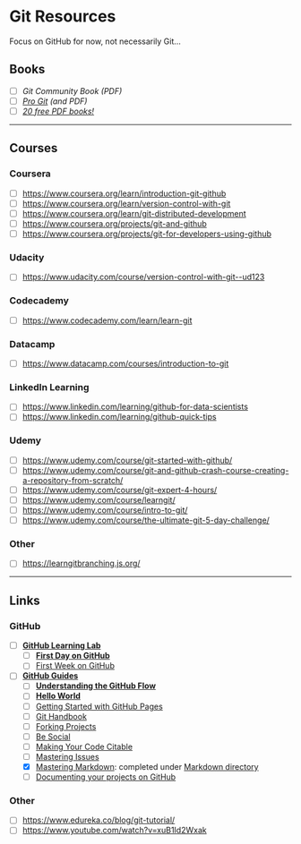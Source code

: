 # Git Resources

Focus on GitHub for now, not necessarily Git...

## Books

- [ ] *Git Community Book (PDF)*
- [ ] *[Pro Git](https://git-scm.com/book/en/v2) (and PDF)*
- [ ] *[20 free PDF books!](https://www.ubuntupit.com/best-git-books-for-newbie-and-professional-programmers/)*

---

## Courses

### Coursera
- [ ] https://www.coursera.org/learn/introduction-git-github
- [ ] https://www.coursera.org/learn/version-control-with-git
- [ ] https://www.coursera.org/learn/git-distributed-development
- [ ] https://www.coursera.org/projects/git-and-github
- [ ] https://www.coursera.org/projects/git-for-developers-using-github

### Udacity
- [ ] https://www.udacity.com/course/version-control-with-git--ud123

### Codecademy
- [ ] https://www.codecademy.com/learn/learn-git

### Datacamp
- [ ] https://www.datacamp.com/courses/introduction-to-git

### LinkedIn Learning
- [ ] https://www.linkedin.com/learning/github-for-data-scientists
- [ ] https://www.linkedin.com/learning/github-quick-tips

### Udemy
- [ ] https://www.udemy.com/course/git-started-with-github/
- [ ] https://www.udemy.com/course/git-and-github-crash-course-creating-a-repository-from-scratch/
- [ ] https://www.udemy.com/course/git-expert-4-hours/
- [ ] https://www.udemy.com/course/learngit/
- [ ] https://www.udemy.com/course/intro-to-git/
- [ ] https://www.udemy.com/course/the-ultimate-git-5-day-challenge/

### Other
- [ ] https://learngitbranching.js.org/

---

## Links

### GitHub
- [ ] **[GitHub Learning Lab](https://lab.github.com/)**
	- [ ] **[First Day on GitHub](https://lab.github.com/githubtraining/first-day-on-github)**
	- [ ] [First Week on GitHub](https://lab.github.com/githubtraining/first-week-on-github)
- [ ] **[GitHub Guides](https://guides.github.com/)**
	- [ ] **[Understanding the GitHub Flow](https://guides.github.com/introduction/flow/)**
	- [ ] **[Hello World](https://guides.github.com/activities/hello-world/)**
	- [ ] [Getting Started with GitHub Pages](https://guides.github.com/features/pages/)
	- [ ] [Git Handbook](https://guides.github.com/introduction/git-handbook/)
	- [ ] [Forking Projects](https://guides.github.com/activities/forking/)
	- [ ] [Be Social](https://guides.github.com/activities/socialize/)
	- [ ] [Making Your Code Citable](https://guides.github.com/activities/citable-code/)
	- [ ] [Mastering Issues](https://guides.github.com/features/issues/)
	- [x] [Mastering Markdown](https://guides.github.com/features/mastering-markdown/): completed under [Markdown directory](..\markdown)
	- [ ] [Documenting your projects on GitHub](https://guides.github.com/features/wikis/)

### Other
- [ ] https://www.edureka.co/blog/git-tutorial/
- [ ] https://www.youtube.com/watch?v=xuB1Id2Wxak
